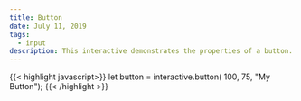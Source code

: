 ```yaml
---
title: Button
date: July 11, 2019
tags:
  - input
description: This interactive demonstrates the properties of a button.
---
```




{{< highlight javascript>}}
let button = interactive.button( 100, 75, "My Button");
{{< /highlight >}}


<div id="button-element"></div>

<script type="module" src="/examples/elements/button-element.js"></script>
